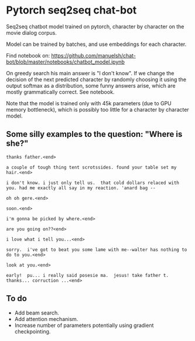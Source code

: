 # Pytorch seq2seq chat-bot

Seq2seq chatbot model trained on pytorch, character by character on the movie dialog corpus.

Model can be trained by batches, and use embeddings for each character.

Find notebook on: https://github.com/manuelsh/chat-bot/blob/master/notebooks/chatbot_model.ipynb

On greedy search his main answer is "I don't know". If we change the decision of the next predicted character by randomly choosing it using the output softmax as a distribution, some funny answers arise, which are mostly grammatically correct. See notebook.

Note that the model is trained only with 45k parameters (due to GPU memory bottleneck), which is possibly too little for a character by character model.

## Some silly examples to the question: "Where is she?"

```
thanks father.<end>

a couple of tough thing tent scrotssides. found your table set my hair.<end>

i don't know. i just only tell us.  that cold dollars relaced with you. had me exactly all say in my reaction. 'anard bag --

oh oh gere.<end>

soon.<end>

i'm gonna be picked by where.<end>

are you going on??<end>
  
i love what i tell you...<end>

sorry.  i've got to beat you some lame with me--walter has nothing to do to you.<end>

look at you.<end>

early!  pu... i really said posesie ma.  jesus! take father t. thanks... corruction ...<end>
```

## To do
- Add beam search.
- Add attention mechanism.
- Increase number of parameters potentially using gradient checkpointing.

